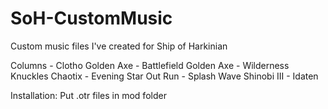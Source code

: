 # SoH-CustomMusic
Custom music files I've created for Ship of Harkinian

Columns - Clotho
Golden Axe - Battlefield
Golden Axe - Wilderness
Knuckles Chaotix - Evening Star
Out Run - Splash Wave
Shinobi III - Idaten

Installation: Put .otr files in mod folder
